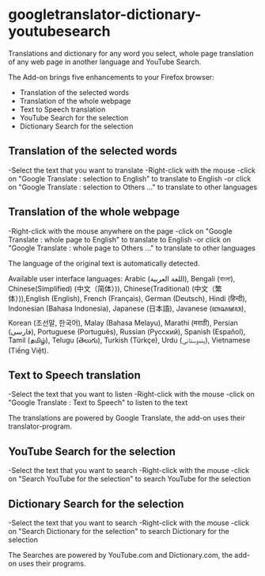 # googletranslator-dictionary-youtubesearch
Translations and dictionary for any word you select, whole page translation of any web page in another language and YouTube Search.

The Add-on brings five enhancements to your Firefox browser:

  - Translation of the selected words
  - Translation of the whole webpage
  - Text to Speech translation
  - YouTube Search for the selection
  - Dictionary Search for the selection

## Translation of the selected words
-Select the text that you want to translate
-Right-click with the mouse
-click on "Google Translate : selection to English" to translate to English
-or click on "Google Translate : selection to Others ..." to translate to other languages

## Translation of the whole webpage
-Right-click with the mouse anywhere on the page
-click on "Google Translate : whole page to English" to translate to English
-or click on "Google Translate : whole page to Others ..." to translate to other languages

The language of the original text is automatically detected.

Available user interface languages: Arabic (اللغة العربية), Bengali (বাংলা), Chinese(Simplified) (中文（简体）)), Chinese(Traditional) (中文（繁体）)),English (English), French (Français), German (Deutsch), Hindi (हिन्दी), Indonesian (Bahasa Indonesia), Japanese (日本語), Javanese (ꦧꦱꦗꦮ), Korean (조선말, 한국어), Malay (Bahasa Melayu), Marathi (मराठी), Persian (فارسی), Portuguese (Português), Russian (Русский), Spanish (Español), Tamil (தமிழ்), Telugu (తెలుగు), Turkish (Türkçe), Urdu (ہندوستانی), Vietnamese (Tiếng Việt).

## Text to Speech translation
-Select the text that you want to listen
-Right-click with the mouse
-click on "Google Translate : Text to Speech" to listen to the text

The translations are powered by Google Translate, the add-on uses their translator-program.

## YouTube Search for the selection
-Select the text that you want to search
-Right-click with the mouse
-click on "Search YouTube for the selection" to search YouTube for the selection

## Dictionary Search for the selection
-Select the text that you want to search
-Right-click with the mouse
-click on "Search Dictionary for the selection" to search Dictionary for the selection

The Searches are powered by YouTube.com and Dictionary.com, the add-on uses their programs.
